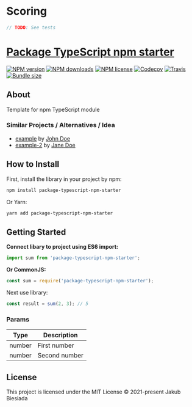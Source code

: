 # Scoring

```js
// TODO: See tests
```

# [Package TypeScript npm starter](https://github.com/the-mes/package-typescript-npm-starter)

[![NPM version](https://img.shields.io/npm/v/package-typescript-npm-starter?style=flat-square)](https://www.npmjs.com/package/package-typescript-npm-starter)
[![NPM downloads](https://img.shields.io/npm/dm/package-typescript-npm-starter?style=flat-square)](https://www.npmjs.com/package/package-typescript-npm-starter)
[![NPM license](https://img.shields.io/npm/l/package-typescript-npm-starter?style=flat-square)](https://www.npmjs.com/package/package-typescript-npm-starter)
[![Codecov](https://img.shields.io/codecov/c/github/the-mes/package-typescript-npm-starter?style=flat-square)](https://codecov.io/gh/the-mes/package-typescript-npm-starter)
[![Travis](https://img.shields.io/travis/com/the-mes/package-typescript-npm-starter/main?style=flat-square)](https://app.travis-ci.com/the-mes/package-typescript-npm-starter)
[![Bundle size](https://img.shields.io/bundlephobia/min/package-typescript-npm-starter?style=flat-square)](https://bundlephobia.com/result?p=s-trimmer)

## About

Template for npm TypeScript module

### Similar Projects / Alternatives / Idea

- [example](#) by [John Doe](#)
- [example-2](#) by [Jane Doe](#)

## How to Install

First, install the library in your project by npm:

```sh
npm install package-typescript-npm-starter
```

Or Yarn:

```sh
yarn add package-typescript-npm-starter
```

## Getting Started

**Connect libary to project using ES6 import:**

```js
import sum from 'package-typescript-npm-starter';
```

**Or CommonJS:**

```js
const sum = require('package-typescript-npm-starter');
```

Next use library:

```js
const result = sum(2, 3); // 5
```

### Params

| Type   | Description   |
| ------ | ------------- |
| number | First number  |
| number | Second number |

## License

This project is licensed under the MIT License © 2021-present Jakub Biesiada
